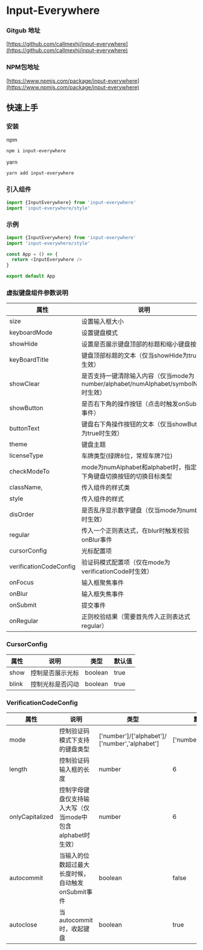 # Input-Everywhere

### Gitgub 地址
[https://github.com/callmexhj/input-everywhere](https://github.com/callmexhj/input-everywhere)

### NPM包地址
[https://www.npmjs.com/package/input-everywhere](https://www.npmjs.com/package/input-everywhere)

## 快速上手
### 安装
npm
```
npm i input-everywhere
```
yarn
```
yarn add input-everywhere
```

### 引入组件
```js
import {InputEverywhere} from 'input-everywhere'
import 'input-everywhere/style'
```

### 示例
```js
import {InputEverywhere} from 'input-everywhere'
import 'input-everywhere/style'

const App = () => {
  return <InputEverywhere />
}

export default App
```


### 虚拟键盘组件参数说明

|  属性   | 说明  |类型|默认值|
|  ----  | ----  |---|---|
| size  | 设置输入框大小 |big/default/small|'big'|
| keyboardMode  | 设置键盘模式 |number/alphabet/numAlphabet/symbolNum/licensePlate/verificationCode|number|
|showHide   |设置是否展示键盘顶部的标题和缩小键盘按键|boolean|true|
| keyBoardTitle  | 键盘顶部标题的文本（仅当showHide为true时生效） |string|传化安全键盘|
| showClear  | 是否支持一键清除输入内容（仅当mode为number/alphabet/numAlphabet/symbolNum时生效） |booleam|true|
| showButton  | 是否右下角的操作按钮（点击时触发onSubmit事件） |boolean|true|
| buttonText  | 键盘右下角操作按钮的文本（仅当showButton为true时生效） |string|确认|
| theme  | 键盘主题 |string|#1677FF|
| licenseType  | 车牌类型(绿牌8位，常规车牌7位) |green/default|default|
| checkModeTo  | mode为numAlphabet和alphabet时，指定左下角键盘切换按钮的切换目标类型 |number/symbolNum|symbolNum|
|className,  |传入组件的样式类|string|-|
|style|传入组件的样式|object|-|
|disOrder|是否乱序显示数字键盘（仅当mode为number时生效）|boolean|false|
|regular|传入一个正则表达式，在blur时触发校验onBlur事件|object|null|
|cursorConfig|光标配置项|CursorConfig||
|verificationCodeConfig|验证码模式配置项（仅在mode为verificationCode时生效）|VerificationCodeConfig||
| onFocus  | 输入框聚焦事件 |( ) => void|-|
| onBlur  | 输入框失焦事件 |( ) => void|-|
| onSubmit  | 提交事件 |(value: string) => void|-|
| onRegular  | 正则校验结果（需要首先传入正则表达式regular） |(boolean: boolean) => void|-|

### CursorConfig

|  属性   | 说明  |类型|默认值|
|  ----  | ----  |---|---|
| show  | 控制是否展示光标 |boolean|true|
| blink  | 控制光标是否闪动 |boolean|true|

### VerificationCodeConfig

|  属性   | 说明  |类型|默认值|
|  ----  | ----  |---|---|
| mode  | 控制验证码模式下支持的键盘类型 |['number']/['alphabet']/ ['number','alphabet']|['number','alphabet']|
| length  | 控制验证码输入框的长度 |number|6|
| onlyCapitalized  | 控制字母键盘仅支持输入大写（仅当mode中包含alphabet时生效） |number|6|
| autocommit  | 当输入的位数超过最大长度时候，自动触发onSubmit事件 |boolean|false|
| autoclose  | 当autocommit时，收起键盘 |boolean|true|

